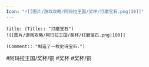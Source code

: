 ```yaml
---
Icon: "![[图片/游戏攻略/阿玛拉王国/奖杯/打磨宝石.png|30]]"
---
```

```ad-common-bronze-trophy
title: (Title:: "打磨宝石")
![[图片/游戏攻略/阿玛拉王国/奖杯/打磨宝石.png|100]]

(Comment:: "制造了一枚史诗宝石.")
```

#阿玛拉王国/奖杯/铜 #奖杯 #奖杯/铜
